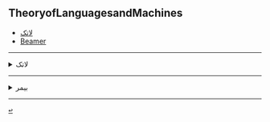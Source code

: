 
## TheoryofLanguagesandMachines

- [لاتک](#RelatedLatex)
- [Beamer](#Relatedbeamer)

----------------
<a name="RelatedLatex"></a>
<details>
    <summary>لاتک</summary>
  
> ## لاتک
-[لاتک از صفحات 229 تا 232](Theory-of-Languages-and-Machines/Latex/زهرا ماهان_لاتک(229-232).tex)
-[فایل pdf](Theory-of-Languages-and-Machines/Latex/زهرا ماهان_لاتک(229-232).pdf)

[<kbd>↩</kbd>](#TOC)
</details>

---------------
<a name="Relatedbeamer"></a>
<details>
   
   <summary>بیمر</summary>
  > ##  لاتک با قالب بیمر 
  -[Power(229-232).latex](Theory-of-Languages-and-Machines/Latex/زهرا ماهان_Power(229-232).tex)
  -[Power(229-232).pdf](Theory-of-Languages-and-Machines/Latex/زهرا ماهان_Power(229-232).pdf)
  
  [<kbd>↩</kbd>](#TOC)
</details>
 
---------------
</details>

[<kbd>↩</kbd>](#TOC)

</div>
